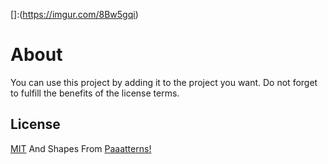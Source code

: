 []:(https://imgur.com/8Bw5gqi)
# About
You can use this project by adding it to the project you want.
Do not forget to fulfill the benefits of the license terms.

## License 
[MIT](https://mit-license.org/) And Shapes From [Paaatterns!](https://www.ls.graphics/license)
